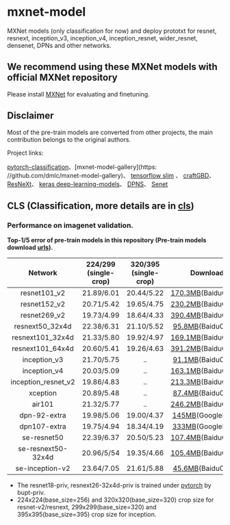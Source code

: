 # mxnet-model
MXNet models (only classification for now) and deploy prototxt for resnet, resnext, inception_v3, inception_v4, inception_resnet, wider_resnet, densenet, DPNs and other networks.

## We recommend using these MXNet models with official MXNet repository
Please install [MXNet](https://github.com/apache/incubator-mxnet) for evaluating and finetuning.

## Disclaimer

Most of the pre-train models are converted from other projects, the main contribution belongs to the original authors.

Project links:

[pytorch-classification](https://github.com/soeaver/pytorch-classification)、[mxnet-model-gallery](https:
//github.com/dmlc/mxnet-model-gallery)、 [tensorflow slim](https://github.com/tensorflow/models/tree/master/slim)
、 [craftGBD](https://github.com/craftGBD/craftGBD)、 [ResNeXt](https://github.com/facebookresearch/ResNeXt)、
[keras deep-learning-models](https://github.com/fchollet/deep-learning-models)、 [DPNS](https://github.com/cypw/DPNs)、
[Senet](https://github.com/hujie-frank/SENet)


## CLS (Classification, more details are in [cls](https://github.com/LeonJWH/mxnet-model/tree/master/cls))
### Performance on imagenet validation.
**Top-1/5 error of pre-train models in this repository (Pre-train models download [urls](https://github.com/LeonJWH/mxnet-model/tree/master/cls#performance-on-imagenet-validation)).**

Network|224/299<br/>(single-crop)|320/395<br/>(single-crop)| Download
 :---:|:---:|:---:|:---:
 resnet101_v2        | 21.89/6.01  | 20.44/5.22 | [170.3MB](https://pan.baidu.com/s/1i6wU0lv)(BaiduCloud)
 resnet152_v2        | 20.71/5.42  | 19.65/4.75 | [230.2MB](https://pan.baidu.com/s/1c3KLlIS)(BaiduCloud)
 resnet269_v2        | 19.73/4.99  | 18.64/4.33 | [390.4MB](https://pan.baidu.com/s/1brllCPT)(BaiduCloud)
 resnext50_32x4d     | 22.38/6.31  | 21.10/5.52 | [95.8MB](https://pan.baidu.com/s/1pMO26in)(BaiduCloud)
 resnext101_32x4d    | 21.33/5.80  | 19.92/4.97 | [169.1MB](https://pan.baidu.com/s/1hsTkrYW)(BaiduCloud)
 resnext101_64x4d    | 20.60/5.41  | 19.26/4.63 | [391.2MB](https://pan.baidu.com/s/1eTn7hqq)(BaiduCloud)
 inception_v3        | 21.70/5.75  |     ..     | [91.1MB](https://pan.baidu.com/s/1jKcjTSM)(BaiduCloud)
 inception_v4        | 20.03/5.09  |     ..     | [163.1MB](https://pan.baidu.com/s/1snp2NG5)(BaiduCloud)
 inception_resnet_v2 | 19.86/4.83  |     ..     | [213.3MB](https://pan.baidu.com/s/1ei5PxG)(BaiduCloud)
 xception            | 20.89/5.48  |     ..     | [87.4MB](https://pan.baidu.com/s/1dG5QdLR)(BaiduCloud)
 air101              | 21.32/5.77  |     ..     | [246.2MB](https://pan.baidu.com/s/1o94RK6Y)(BaiduCloud)
 dpn-92-extra        | 19.98/5.06  | 19.00/4.37 | [145MB](https://goo.gl/1sbov7)(GoogleDrive)
 dpn107-extra        | 19.75/4.94  | 18.34/4.19 | [333MB](https://goo.gl/YtokAb)(GoogleDrive)
 se-resnet50         | 22.39/6.37  | 20.50/5.23 | [107.4MB](https://pan.baidu.com/s/1c39VQJQ)(BaiduCloud)
 se-resnext50-32x4d  | 20.96/5/54  | 19.35/4.66 | [105.4MB](https://pan.baidu.com/s/1qZ6P9DE)(BaiduCloud)
 se-inception-v2     | 23.64/7.05  | 21.61/5.88 | [45.6MB](https://pan.baidu.com/s/1htqkSh2)(BaiduCloud)

 - The resnet18-priv, resnext26-32x4d-priv is trained under [pytorch](https://github.com/soeaver/pytorch-classification) by bupt-priv.
 - 224x224(base_size=256) and 320x320(base_size=320) crop size for resnet-v2/resnext, 299x299(base_size=320) and 395x395(base_size=395) crop size for inception.
